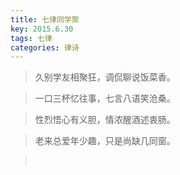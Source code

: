 ```yaml
---
title: 七律同学聚
key: 2015.6.30
tags: 七律
categories: 律诗
---
```


<blockquote class="blockquote-center">久别学友相聚狂，调侃聊说饭菜香。
</blockquote>
<blockquote class="blockquote-center">一口三杯忆往事，七言八语笑沧桑。
</blockquote>
<blockquote class="blockquote-center">性烈悟心有义胆，情浓醒酒述衷肠。
</blockquote>
<blockquote class="blockquote-center">老来总爱年少趣，只是尚缺几同窗。
</blockquote>
<blockquote class="blockquote-center"></br>
</blockquote>
